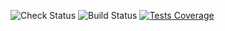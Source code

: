 ![Check Status](https://github.com/lyskouski/app-finance/actions/workflows/push_to_main.yml/badge.svg?branch=main) ![Build Status](https://github.com/lyskouski/app-finance/actions/workflows/build.yml/badge.svg?branch=main) [![Tests Coverage](https://lyskouski.github.io/app-finance/coverage/coverage_badge.svg)](https://github.com/lyskouski/app-finance/actions)

